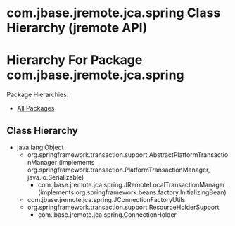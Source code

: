 # com.jbase.jremote.jca.spring Class Hierarchy (jremote API)

<PageHeader />

# Hierarchy For Package com.jbase.jremote.jca.spring
Package Hierarchies:
- [All Packages](../../../../../overview-tree.html)

## Class Hierarchy

- java.lang.Object
    - org.springframework.transaction.support.AbstractPlatformTransactionManager (implements org.springframework.transaction.PlatformTransactionManager, java.io.Serializable)
        - com.jbase.jremote.jca.spring.JRemoteLocalTransactionManager (implements org.springframework.beans.factory.InitializingBean)
    - com.jbase.jremote.jca.spring.JConnectionFactoryUtils
    - org.springframework.transaction.support.ResourceHolderSupport
        - com.jbase.jremote.jca.spring.ConnectionHolder


